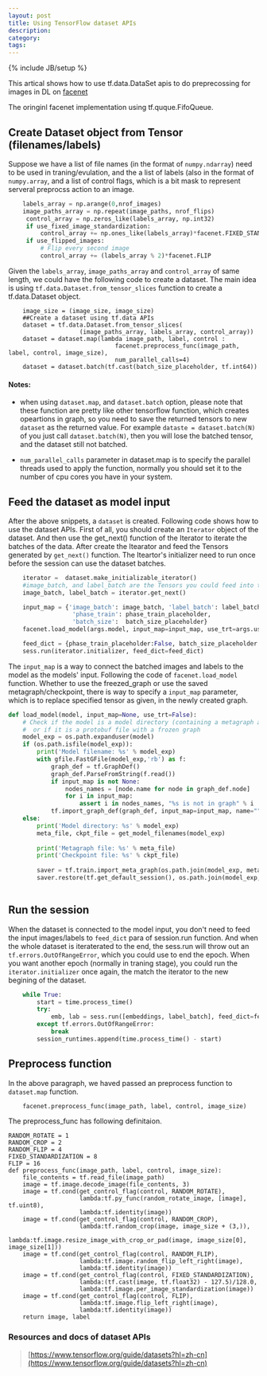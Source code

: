 ```yaml
---
layout: post
title: Using TensorFlow dataset APIs
description: 
category: 
tags: 
---
```

{% include JB/setup %}


This artical shows how to use tf.data.DataSet apis to do preprecossing for images in DL on [facenet](https://github.com/davidsandberg/facenet.git)

The oringinl facenet implementation using tf.quque.FifoQueue.

## Create Dataset object from Tensor (filenames/labels)
Suppose we have a list of file names (in the format of `numpy.ndarray`) need to be used in traning/evulation, and the a list of labels (also in the format of `numpy.array`, and a list of control flags, which is a bit mask to represent serveral preprocss action to an image. 

```python
    labels_array = np.arange(0,nrof_images)
    image_paths_array = np.repeat(image_paths, nrof_flips)
     control_array = np.zeros_like(labels_array, np.int32)
     if use_fixed_image_standardization:
         control_array += np.ones_like(labels_array)*facenet.FIXED_STANDARDIZATION
     if use_flipped_images:
         # Flip every second image
         control_array += (labels_array % 2)*facenet.FLIP
```

Given the `labels_array`, `image_paths_array` and `control_array` of same length, we could have the following code to create a dataset.
The main idea is using `tf.data.Dataset.from_tensor_slices` function to create a tf.data.Dataset object.
```
    image_size = (image_size, image_size)
    ##Create a dataset using tf.data APIs
    dataset = tf.data.Dataset.from_tensor_slices(
                    (image_paths_array, labels_array, control_array)) 
    dataset = dataset.map(lambda image_path, label, control :
                              facenet.preprocess_func(image_path, label, control, image_size), 
                              num_parallel_calls=4)
    dataset = dataset.batch(tf.cast(batch_size_placeholder, tf.int64))
```

#### Notes:

* when using `dataset.map`, and `dataset.batch` option, please note that these function are pretty like other tensorflow function, which creates opeartions in graph, so you need to save the returned tensors to new `dataset` as the returned value. For example `dataste = dataset.batch(N)` of you just call `dataset.batch(N)`, then you will lose the batched tensor, and the dataset still not batched.

* `num_parallel_calls` parameter in dataset.map is to specify the parallel threads used to apply the function, normally you should set it to the number of cpu cores you have in your system.

## Feed the dataset as model input
After the above snippets, a `dataset` is created. Following code shows how to use the dataset APIs. First of all, you should create an `Iterator` object of the dataset. And then use the get_next() function of the Iterator to iterate the batches of the data.
After create the Itearator and feed the Tensors generated by `get_next()` function. The Iteartor's initializer need to run once before the session can use the dataset batches.

```python
    iterator =  dataset.make_initializable_iterator()
    #image_batch, and label_batch are the Tensors you could feed into the model.
    image_batch, label_batch = iterator.get_next()

    input_map = {'image_batch': image_batch, 'label_batch': label_batch, 
                  'phase_train': phase_train_placeholder,
                  'batch_size':  batch_size_placeholder}
    facenet.load_model(args.model, input_map=input_map, use_trt=args.use_trt)

    feed_dict = {phase_train_placeholder:False, batch_size_placeholder:batch_size}
    sess.run(iterator.initializer, feed_dict=feed_dict)
```

The `input_map` is a way to connect the batched images and labels to the model as the models' input.
Following the code of `facenet.load_model` function. Whether to use the freezed_graph or use the saved metagraph/checkpoint, 
there is way to specify a `input_map` parameter, which is to replace specified tensor as given, in the newly created graph.

```python
def load_model(model, input_map=None, use_trt=False):
    # Check if the model is a model directory (containing a metagraph and a checkpoint file)
    #  or if it is a protobuf file with a frozen graph
    model_exp = os.path.expanduser(model)
    if (os.path.isfile(model_exp)):
        print('Model filename: %s' % model_exp)
        with gfile.FastGFile(model_exp,'rb') as f:
            graph_def = tf.GraphDef()
            graph_def.ParseFromString(f.read())
            if input_map is not None:
                nodes_names = [node.name for node in graph_def.node]
                for i in input_map:
                    assert i in nodes_names, "%s is not in graph" % i
            tf.import_graph_def(graph_def, input_map=input_map, name="")
    else:
        print('Model directory: %s' % model_exp)
        meta_file, ckpt_file = get_model_filenames(model_exp)
        
        print('Metagraph file: %s' % meta_file)
        print('Checkpoint file: %s' % ckpt_file)
      
        saver = tf.train.import_meta_graph(os.path.join(model_exp, meta_file), input_map=input_map)
        saver.restore(tf.get_default_session(), os.path.join(model_exp, ckpt_file))
 
```

## Run the session

When the dataset is connected to the model input, you don't need to feed the input images/labels to `feed_dict` para of session.run function.
And when the whole dataset is iteraterated to the end, the sess.run will throw out an `tf.errors.OutOfRangeError`, which you could use to end the epoch.
When you want another epoch (normally in traning stage), you could run the `iterator.initializer` once again, the match the iterator to the new begining of the dataset.

```python
    while True:
        start = time.process_time()
        try:
            emb, lab = sess.run([embeddings, label_batch], feed_dict=feed_dict)
        except tf.errors.OutOfRangeError:
            break
        session_runtimes.append(time.process_time() - start)
```


## Preprocess function
In the above paragraph, we haved passed an preprocess function to `dataset.map` function.

```python
    facenet.preprocess_func(image_path, label, control, image_size)
```
The preprocess_func has following definitaion.

```
RANDOM_ROTATE = 1
RANDOM_CROP = 2
RANDOM_FLIP = 4
FIXED_STANDARDIZATION = 8
FLIP = 16
def preprocess_func(image_path, label, control, image_size):
    file_contents = tf.read_file(image_path)
    image = tf.image.decode_image(file_contents, 3)
    image = tf.cond(get_control_flag(control, RANDOM_ROTATE),
                    lambda:tf.py_func(random_rotate_image, [image], tf.uint8), 
                    lambda:tf.identity(image))
    image = tf.cond(get_control_flag(control, RANDOM_CROP), 
                    lambda:tf.random_crop(image, image_size + (3,)), 
                    lambda:tf.image.resize_image_with_crop_or_pad(image, image_size[0], image_size[1]))
    image = tf.cond(get_control_flag(control, RANDOM_FLIP),
                    lambda:tf.image.random_flip_left_right(image),
                    lambda:tf.identity(image))
    image = tf.cond(get_control_flag(control, FIXED_STANDARDIZATION),
                    lambda:(tf.cast(image, tf.float32) - 127.5)/128.0,
                    lambda:tf.image.per_image_standardization(image))
    image = tf.cond(get_control_flag(control, FLIP),
                    lambda:tf.image.flip_left_right(image),
                    lambda:tf.identity(image))
    return image, label
```


### Resources and docs of dataset APIs
> [https://www.tensorflow.org/guide/datasets?hl=zh-cn](https://www.tensorflow.org/guide/datasets?hl=zh-cn)